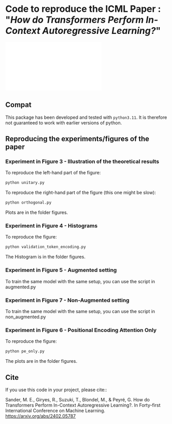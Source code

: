 # Code to reproduce the ICML Paper : "_How do Transformers Perform In-Context Autoregressive Learning?_"


![Autoregressive processes](figures/illustation_3d-crop.pdf)

## Compat

This package has been developed and tested with `python3.11`. It is therefore not guaranteed to work with earlier versions of python.

## Reproducing the experiments/figures of the paper

### Experiment in Figure 3 - Illustration of the theoretical results

To reproduce the left-hand part of the figure: 

```bash
python unitary.py
```

To reproduce the right-hand part of the figure (this one might be slow):  

```bash
python orthogonal.py
```

Plots are in the folder figures.

### Experiment in Figure 4 - Histograms

To reproduce the figure:

```bash
python validation_token_encoding.py
```

The Histogram is in the folder figures.

### Experiment in Figure 5 - Augmented setting

To train the same model with the same setup, you can use the script in augmented.py

### Experiment in Figure 7 - Non-Augmented setting

To train the same model with the same setup, you can use the script in non_augmented.py

### Experiment in Figure 6 - Positional Encoding Attention Only

To reproduce the figure:

```bash
python pe_only.py
```

The plots are in the folder figures.


Cite
----

If you use this code in your project, please cite::

Sander, M. E., Giryes, R., Suzuki, T., Blondel, M., & Peyré, G. 
How do Transformers Perform In-Context Autoregressive Learning?. 
In Forty-first International Conference on Machine Learning.
https://arxiv.org/abs/2402.05787

